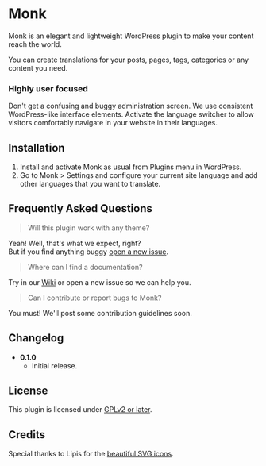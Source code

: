 # Monk

Monk is an elegant and lightweight WordPress plugin to make your content reach the world.

You can create translations for your posts, pages, tags, categories or any content you need.

### Highly user focused

Don't get a confusing and buggy administration screen. We use consistent WordPress-like interface elements.
Activate the language switcher to allow visitors comfortably navigate in your website in their languages.

## Installation

1. Install and activate Monk as usual from Plugins menu in WordPress.
2. Go to Monk > Settings and configure your current site language and add other languages that you want to translate.

## Frequently Asked Questions

> Will this plugin work with any theme?

Yeah! Well, that's what we expect, right?<br />
But if you find anything buggy [open a new issue](https://github.com/brenoalvs/monk/issues/new).

> Where can I find a documentation?

Try in our [Wiki](https://github.com/brenoalvs/monk/wiki) or open a new issue so we can help you.

> Can I contribute or report bugs to Monk?

You must! We'll post some contribution guidelines soon.

## Changelog

- **0.1.0**
    - Initial release.

## License
This plugin is licensed under [GPLv2 or later](http://www.gnu.org/licenses/gpl-2.0.html).

## Credits
Special thanks to Lipis for the [beautiful SVG icons](https://github.com/lipis/flag-icon-css).